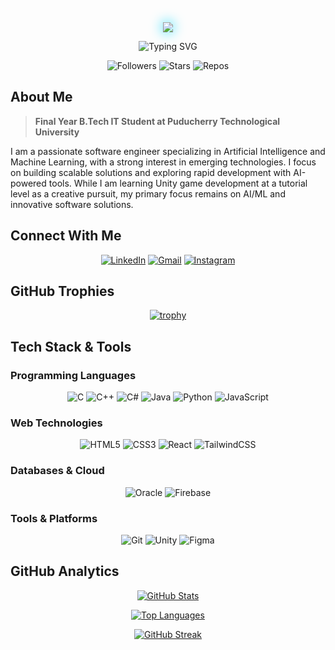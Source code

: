<div align="center">

<img src="https://readme-typing-svg.demolab.com?font=Orbitron&weight=900&size=45&duration=1000&pause=1000&color=1B3B6F&center=true&vCenter=true&repeat=false&width=800&height=80&lines=ARJUN+CHRISTOPHER" style="filter: drop-shadow(0 0 10px #00D9FF);" />

</div>

<p align="center">

<img src="https://readme-typing-svg.demolab.com?font=Orbitron&weight=900&size=36&duration=3000&pause=1000&color=00D9FF&center=true&vCenter=true&multiline=false&width=800&lines=Software+Engineer;AI%2FML+Enthusiast;Passionate+Game+Developer;Full+Stack+Developer" alt="Typing SVG"/>

</p>

<div align="center">

![Followers](https://img.shields.io/github/followers/arjun-christopher?style=for-the-badge&color=1B3B6F&labelColor=00D9FF&logo=github)
![Stars](https://img.shields.io/github/stars/arjun-christopher?style=for-the-badge&color=1B3B6F&labelColor=00D9FF&logo=github)
![Repos](https://img.shields.io/badge/dynamic/json?url=https://api.github.com/users/arjun-christopher&query=$.public_repos&label=Repositories&style=for-the-badge&color=1B3B6F&labelColor=00D9FF&logo=github)

</div>

## About Me

> **Final Year B.Tech IT Student at Puducherry Technological University**

I am a passionate software engineer specializing in Artificial Intelligence and Machine Learning, with a strong interest in emerging technologies. I focus on building scalable solutions and exploring rapid development with AI-powered tools. While I am learning Unity game development at a tutorial level as a creative pursuit, my primary focus remains on AI/ML and innovative software solutions.

## Connect With Me

<div align="center">

[![LinkedIn](https://img.shields.io/badge/LinkedIn-0077B5?style=for-the-badge&logo=linkedin&logoColor=white)](https://linkedin.com/in/arjun-christopher-2330a1327/)
[![Gmail](https://img.shields.io/badge/Gmail-D14836?style=for-the-badge&logo=gmail&logoColor=white)](mailto:arjunchristopher2004@gmail.com)
[![Instagram](https://img.shields.io/badge/Instagram-E4405F?style=for-the-badge&logo=instagram&logoColor=white)](https://instagram.com/arjun_christopher_)

</div>

## GitHub Trophies

<div align="center">

[![trophy](https://github-profile-trophy.vercel.app/?username=arjun-christopher&theme=algolia&no-frame=true&no-bg=true&row=1&column=7)](https://github.com/ryo-ma/github-profile-trophy)

</div>

## Tech Stack & Tools

### Programming Languages

<div align="center">

![C](https://img.shields.io/badge/C-00599C?style=for-the-badge&logo=c&logoColor=white)
![C++](https://img.shields.io/badge/C++-00599C?style=for-the-badge&logo=cplusplus&logoColor=white)
![C#](https://img.shields.io/badge/C%23-239120?style=for-the-badge&logo=csharp&logoColor=white)
![Java](https://img.shields.io/badge/Java-ED8B00?style=for-the-badge&logo=java&logoColor=white)
![Python](https://img.shields.io/badge/Python-FFD43B?style=for-the-badge&logo=python&logoColor=blue)
![JavaScript](https://img.shields.io/badge/JavaScript-F7DF1E?style=for-the-badge&logo=javascript&logoColor=black)

</div>

### Web Technologies

<div align="center">

![HTML5](https://img.shields.io/badge/HTML5-E34F26?style=for-the-badge&logo=html5&logoColor=white)
![CSS3](https://img.shields.io/badge/CSS3-1572B6?style=for-the-badge&logo=css3&logoColor=white)
![React](https://img.shields.io/badge/React-20232A?style=for-the-badge&logo=react&logoColor=61DAFB)
![TailwindCSS](https://img.shields.io/badge/Tailwind_CSS-38B2AC?style=for-the-badge&logo=tailwind-css&logoColor=white)

</div>

### Databases & Cloud

<div align="center">

![Oracle](https://img.shields.io/badge/Oracle-F80000?style=for-the-badge&logo=oracle&logoColor=white)
![Firebase](https://img.shields.io/badge/Firebase-039BE5?style=for-the-badge&logo=Firebase&logoColor=white)

</div>

### Tools & Platforms

<div align="center">

![Git](https://img.shields.io/badge/Git-F05032?style=for-the-badge&logo=git&logoColor=white)
![Unity](https://img.shields.io/badge/Unity-100000?style=for-the-badge&logo=unity&logoColor=white)
![Figma](https://img.shields.io/badge/Figma-F24E1E?style=for-the-badge&logo=figma&logoColor=white)

</div>

## GitHub Analytics

<div align="center">

[![GitHub Stats](https://github-readme-stats.vercel.app/api?username=arjun-christopher&show_icons=true&theme=transparent&count_private=true)](https://github.com/arjun-christopher)

[![Top Languages](https://github-readme-stats.vercel.app/api/top-langs/?username=arjun-christopher&layout=compact&theme=transparent)](https://github.com/arjun-christopher)

[![GitHub Streak](https://streak-stats.demolab.com?user=arjun-christopher&theme=transparent)](https://git.io/streak-stats)

</div>
